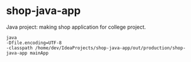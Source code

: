 # shop-java-app

Java project: making shop application for college project.

    java 
    -Dfile.encoding=UTF-8 
    -classpath /home/dev/IdeaProjects/shop-java-app/out/production/shop-java-app mainApp